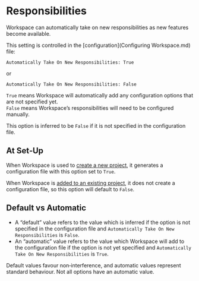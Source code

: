 <!--
 Responsibilities.md
 
 This source file is part of the Workspace open source project.
 
 Copyright ©2017 Jeremy David Giesbrecht and the Workspace contributors.
 
 Soli Deo gloria
 
 Licensed under the Apache License, Version 2.0
 See http://www.apache.org/licenses/LICENSE-2.0 for licence information.
 -->

# Responsibilities

Workspace can automatically take on new responsibilities as new features become available.

This setting is controlled in the [configuration](Configuring Workspace.md) file:

```
Automatically Take On New Responsibilities: True
```

or

```
Automatically Take On New Responsibilities: False
```

`True` means Workspace will automatically add any configuration options that are not specified yet.<br>
`False` means Workspace’s responsibilities will need to be configured manually.

This option is inferred to be `False` if it is not specified in the configuration file.

## At Set‐Up

When Workspace is used to [create a new project](../README.md#new-projects), it generates a configuration file with this option set to `True`.

When Workspace is [added to an existing project](../README.md#existing-projects), it does not create a configuration file, so this option will default to `False`.

## Default vs Automatic

- A “default” value refers to the value which is inferred if the option is not specified in the configuration file and `Automatically Take On New Responsibilities` is `False`.
- An “automatic” value refers to the value which Workspace will add to the configuration file if the option is not yet specified and `Automatically Take On New Responsibilities` is `True`.

Default values favour non‐interference, and automatic values represent standard behaviour. Not all options have an automatic value.
